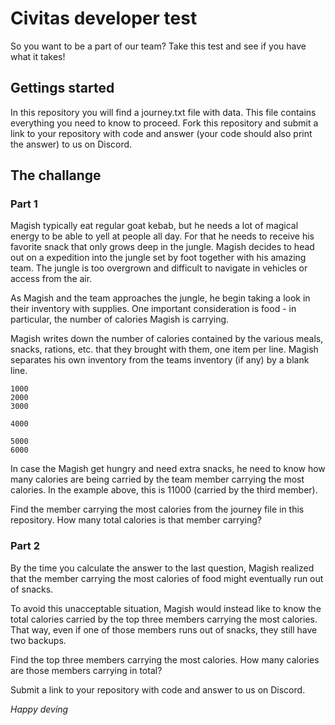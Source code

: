 # Civitas developer test
So you want to be a part of our team? Take this test and see if you have what it takes! 

## Gettings started
In this repository you will find a journey.txt file with data. This file contains everything you need to know to proceed. Fork this repository and submit a link to your repository with code and answer (your code should also print the answer) to us on Discord. 

## The challange
### Part 1
Magish typically eat regular goat kebab, but he needs a lot of magical energy to be able to yell at people all day. For that he needs to receive his favorite snack that only grows deep in the jungle. Magish decides to head out on a expedition into the jungle set by foot together with his amazing team. The jungle is too overgrown and difficult to navigate in vehicles or access from the air. 

As Magish and the team approaches the jungle, he begin taking a look in their inventory with supplies. One important consideration is food - in particular, the number of calories Magish is carrying. 

Magish writes down the number of calories contained by the various meals, snacks, rations, etc. that they brought with them, one item per line. Magish separates his own inventory from the teams inventory (if any) by a blank line.

```
1000
2000
3000

4000

5000
6000
```

In case the Magish get hungry and need extra snacks, he need to know how many calories are being carried by the team member carrying the most calories. In the example above, this is 11000 (carried by the third member).

Find the member carrying the most calories from the journey file in this repository. How many total calories is that member carrying?

### Part 2
By the time you calculate the answer to the last question, Magish realized that the member carrying the most calories of food might eventually run out of snacks.

To avoid this unacceptable situation, Magish would instead like to know the total calories carried by the top three members carrying the most calories. That way, even if one of those members runs out of snacks, they still have two backups.

Find the top three members carrying the most calories. How many calories are those members carrying in total?

Submit a link to your repository with code and answer to us on Discord. 

_Happy deving_
